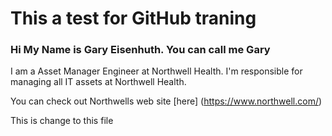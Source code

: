 # This a test for GitHub traning

### Hi My Name is Gary Eisenhuth.  You can call me Gary

I am a Asset Manager Engineer at Northwell Health.  I'm responsible for managing all IT assets at Northwell Health.

You can check out Northwells web site [here] (https://www.northwell.com/)

This is change to this file 



